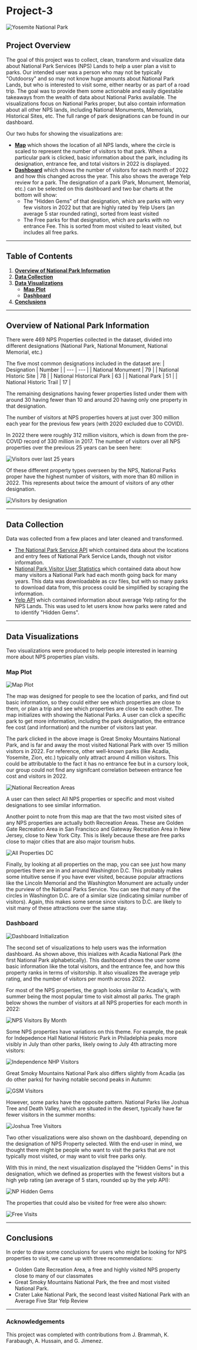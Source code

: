 # Project-3

![Yosemite National Park](https://roadtrippingcalifornia.com/wp-content/uploads/2022/06/El-Capitan-Yosemite.jpg)

## Project Overview

The goal of this project was to collect, clean, transform and visualize data about National Park Services (NPS) Lands to help a user plan a visit to parks. Our intended user was a person who may not be typically "Outdoorsy" and so may not know huge amounts about National Park Lands, but who is interested to visit some, either nearby or as part of a road trip. The goal was to provide them some actionable and easily digestable takeaways from the wealth of data about National Parks available. The visualizations focus on National Parks proper, but also contain information about all other NPS lands, including National Monuments, Memorials, Historical Sites, etc. The full range of park designations can be found in our dashboard.

Our two hubs for showing the visualizations are:
- [<b>Map</b>](https://github.com/kristenfarabaugh/Project-3/tree/main/Data%20Visualization/Map) which shows the location of all NPS lands, where the circle is scaled to represent the number of visitors to that park. When a particular park is clicked, basic information about the park, including its designation, entrance fee, and total visitors in 2022 is displayed.
- [<b>Dashboard</b>](https://github.com/kristenfarabaugh/Project-3/tree/main/Data%20Visualization/Graph) which shows the number of visitors for each month of 2022 and how this changed across the year. This also shows the average Yelp review for a park. The designation of a park (Park, Monument, Memorial, etc.) can be selected on this dashboard and two bar charts at the bottom will show:
   - The "Hidden Gems" of that designation, which are parks with very few visitors in 2022 but that are highly rated by Yelp Users (an average 5 star rounded rating), sorted from least visited
   - The Free parks for that designation, which are parks with no entrance Fee. This is sorted from most visited to least visited, but includes all free parks.

-----

## Table of Contents
1. [<b>Overview of National Park Information</b>](https://github.com/kristenfarabaugh/Project-3/blob/main/README.md#overview-of-national-park-information)
2. [<b>Data Collection</b>](https://github.com/kristenfarabaugh/Project-3/blob/main/README.md#data-collection)
3. [<b>Data Visualizations</b>](https://github.com/kristenfarabaugh/Project-3/blob/main/README.md#data-visualizations)
   - [<b>Map Plot</b>](https://github.com/kristenfarabaugh/Project-3/blob/main/README.md#map-plot)
   - [<b>Dashboard</b>](https://github.com/kristenfarabaugh/Project-3/blob/main/README.md#dashboard)
4. [<b>Conclusions</b>](https://github.com/kristenfarabaugh/Project-3/blob/main/README.md#conclusions)

-----

## Overview of National Park Information
There were 469 NPS Properties collected in the dataset, divided into different designations (National Park, National Monument, National Memorial, etc.)

The five most common designations included in the dataset are:
| Designation | Number |
| --- | --- |
| National Monument | 79 |
| National Historic Site | 78 |
| National Historical Park | 63 |
| National Park | 51 |
| National Historic Trail | 17 |

The remaining designations having fewer properties listed under them with around 30 having fewer than 10 and around 20 having only one property in that designation.

The number of visitors at NPS properties hovers at just over 300 million each year for the previous few years (with 2020 excluded due to COVID).

In 2022 there were roughly 312 million visitors, which is down from the pre-COVID record of 330 million in 2017. The number of visitors over all NPS properties over the previous 25 years can be seen here:

![Visitors over last 25 years](https://raw.githubusercontent.com/kristenfarabaugh/Project-3/main/Output/Images%20for%20Presentation/Visitors_for_previous_25_years.png)

Of these different property types overseen by the NPS, National Parks proper have the highest number of visitors, with more than 80 million in 2022. This represents about twice the amount of visitors of any other designation.

![Visitors by designation](https://raw.githubusercontent.com/kristenfarabaugh/Project-3/main/Output/Images%20for%20Presentation/Park_visitors_by_designation.png)

-----

## Data Collection

Data was collected from a few places and later cleaned and transformed.
- [The National Park Service API](https://www.nps.gov/subjects/developer/api-documentation.htm) which contained data about the locations and entry fees of National Park Service Lands, though not visitor information.
- [National Park Visitor User Statistics](https://irma.nps.gov/Stats/) which contained data about how many visitors a National Park had each month going back for many years. This data was downloadable as csv files, but with so many parks to download data from, this process could be simplified by scraping the information.
- [Yelp API](https://fusion.yelp.com/) which contained information about average Yelp rating for the NPS Lands. This was used to let users know how parks were rated and to identify "Hidden Gems".

-----

## Data Visualizations

Two visualizations were produced to help people interested in learning more about NPS properties plan visits.

### Map Plot

![Map Plot](https://raw.githubusercontent.com/kristenfarabaugh/Project-3/main/Output/Images%20for%20Presentation/Map_all_parks.png)

The map was designed for people to see the location of parks, and find out basic information, so they could either see which properties are close to them, or plan a trip and see which properties are close to each other. The map initializes with showing the National Parks. A user can click a specific park to get more information, including the park designation, the entrance fee cost (and information) and the number of visitors last year.

The park clicked in the above image is Great Smoky Mountains National Park, and is far and away the most visited National Park with over 15 million visitors in 2022. For reference, other well-known parks (like Acadia, Yosemite, Zion, etc.) typically only attract around 4 million visitors. This could be attributable to the fact it has no entrance fee but in a cursory look, our group could not find any signifcant correlation between entrance fee cost and visitors in 2022.

![National Recreation Areas](https://raw.githubusercontent.com/kristenfarabaugh/Project-3/main/Output/Images%20for%20Presentation/map_recreation_areas.png)

A user can then select All NPS properties or specific and most visited designations to see similar information.

Another point to note from this map are that the two most visited sites of any NPS properties are actually both Recreation Areas. These are Golden Gate Recreation Area in San Francisco and Gateway Recreation Area in New Jersey, close to New York City. This is likely because these are free parks close to major cities that are also major tourism hubs.

![All Properties DC](https://github.com/kristenfarabaugh/Project-3/blob/main/Output/Images%20for%20Presentation/map_all_properties_dc.png)

Finally, by looking at all properties on the map, you can see just how many properties there are in and around Washington D.C. This probably makes some intuitive sense if you have ever visited, because popular attractions like the Lincoln Memorial and the Washington Monument are actually under the purview of the National Parks Service. You can see that many of the circles in Washington D.C. are of a similar size (indicating similar number of visitors). Again, this makes some sense since visitors to D.C. are likely to visit many of these attractions over the same stay.


### Dashboard

![Dashboard Initialization](https://raw.githubusercontent.com/kristenfarabaugh/Project-3/main/Output/Images%20for%20Presentation/Dashboard%20Initialization.png)

The second set of visualizations to help users was the information dashboard. As shown above, this inializes with Acadia National Park (the first National Park alphabetically). This dashboard shows the user some basic information like the total visitors, and the entrance fee, and how this property ranks in terms of visitorship. It also visualizes the average yelp rating, and the number of visitors per month across 2022.

For most of the NPS properties, the graph looks similar to Acadia's, with summer being the most popular time to visit almost all parks. The graph below shows the number of visitors at all NPS properties for each month in 2022:

![NPS Visitors By Month](https://raw.githubusercontent.com/kristenfarabaugh/Project-3/main/Output/Images%20for%20Presentation/Visitors_By_Month_22(All_Properties).png)

Some NPS properties have variations on this theme. For example, the peak for Indepedence Hall National Historic Park in Philadelphia peaks more visibly in July than other parks, likely owing to July 4th attracting more visitors:

![Independence NHP Visitors](https://raw.githubusercontent.com/kristenfarabaugh/Project-3/main/Output/Images%20for%20Presentation/Independence%20Hall%20NHP%20Monthly%20Visitors.png)

Great Smoky Mountains National Park also differs slightly from Acadia (as do other parks) for having notable second peaks in Autumn:

![GSM Visitors](https://raw.githubusercontent.com/kristenfarabaugh/Project-3/main/Output/Images%20for%20Presentation/Great%20Smoky%20Mountains%20Monthly%20Visitors.png)

However, some parks have the opposite pattern. National Parks like Joshua Tree and Death Valley, which are situated in the desert, typically have far fewer visitors in the summer months:

![Joshua Tree Visitors](https://raw.githubusercontent.com/kristenfarabaugh/Project-3/main/Output/Images%20for%20Presentation/Joshua%20Tree%20Monthly%20Visitors.png)

Two other visualizations were also shown on the dashboard, depending on the designation of NPS Property selected. With the end-user in mind, we thought there might be people who want to visit the parks that are not typically most visited, or may want to visit free parks only.

With this in mind, the next visualization displayed the "Hidden Gems" in this designation, which we defined as properties with the fewest visitors but a high yelp rating (an average of 5 stars, rounded up by the yelp API):

![NP Hidden Gems](https://raw.githubusercontent.com/kristenfarabaugh/Project-3/main/Output/Images%20for%20Presentation/HiddenGems.png)

The properties that could also be visited for free were also shown:

![Free Visits](https://raw.githubusercontent.com/kristenfarabaugh/Project-3/main/Output/Images%20for%20Presentation/FreeVisits.png)

-----
## Conclusions

In order to draw some conclusions for users who might be looking for NPS properties to visit, we came up with three recommendations:

- Golden Gate Recreation Area, a free and highly visited NPS property close to many of our classmates
- Great Smoky Mountains National Park, the free and most visited National Park.
- Crater Lake National Park, the second least visited National Park with an Average Five Star Yelp Review

-----
### Acknowledgements

This project was completed with contributions from J. Brammah, K. Farabaugh, A. Hussain, and G. Jimenez.
